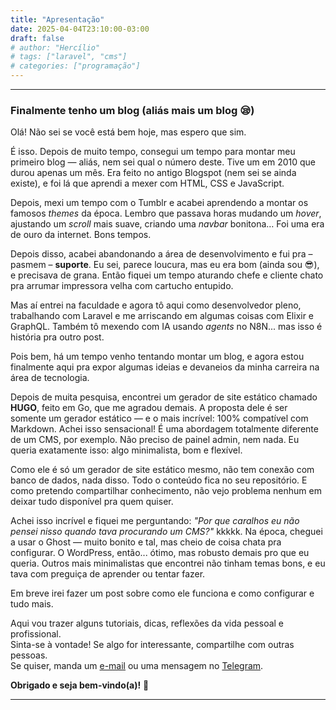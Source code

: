 ```yaml
---
title: "Apresentação"
date: 2025-04-04T23:10:00-03:00
draft: false
# author: "Hercílio"
# tags: ["laravel", "cms"]
# categories: ["programação"]
---
```


---
### Finalmente tenho um blog (aliás mais um blog 😪)

Olá! Não sei se você está bem hoje, mas espero que sim.

É isso. Depois de muito tempo, consegui um tempo para montar meu primeiro blog — aliás, nem sei qual o número deste. Tive um em 2010 que durou apenas um mês. Era feito no antigo Blogspot (nem sei se ainda existe), e foi lá que aprendi a mexer com HTML, CSS e JavaScript.

Depois, mexi um tempo com o Tumblr e acabei aprendendo a montar os famosos *themes* da época. Lembro que passava horas mudando um *hover*, ajustando um *scroll* mais suave, criando uma *navbar* bonitona… Foi uma era de ouro da internet. Bons tempos.


Depois disso, acabei abandonando a área de desenvolvimento e fui pra – pasmem – **suporte**. Eu sei, parece loucura, mas eu era bom (ainda sou 😎), e precisava de grana. Então fiquei um tempo aturando chefe e cliente chato pra arrumar impressora velha com cartucho entupido.

Mas aí entrei na faculdade e agora tô aqui como desenvolvedor pleno, trabalhando com Laravel e me arriscando em algumas coisas com Elixir e GraphQL. Também tô mexendo com IA usando *agents* no N8N... mas isso é história pra outro post.

Pois bem, há um tempo venho tentando montar um blog, e agora estou finalmente aqui pra expor algumas ideias e devaneios da minha carreira na área de tecnologia.

Depois de muita pesquisa, encontrei um gerador de site estático chamado **HUGO**, feito em Go, que me agradou demais. A proposta dele é ser somente um gerador estático — e o mais incrível: 100% compatível com Markdown. Achei isso sensacional! É uma abordagem totalmente diferente de um CMS, por exemplo. Não preciso de painel admin, nem nada. Eu queria exatamente isso: algo minimalista, bom e flexível.

Como ele é só um gerador de site estático mesmo, não tem conexão com banco de dados, nada disso. Todo o conteúdo fica no seu repositório. E como pretendo compartilhar conhecimento, não vejo problema nenhum em deixar tudo disponível pra quem quiser.

Achei isso incrível e fiquei me perguntando: *"Por que caralhos eu não pensei nisso quando tava procurando um CMS?"* kkkkk. Na época, cheguei a usar o Ghost — muito bonito e tal, mas cheio de coisa chata pra configurar. O WordPress, então... ótimo, mas robusto demais pro que eu queria. Outros mais minimalistas que encontrei não tinham temas bons, e eu tava com preguiça de aprender ou tentar fazer. 

Em breve irei fazer um post sobre como ele funciona e como configurar e tudo mais. 

Aqui vou trazer alguns tutoriais, dicas, reflexões da vida pessoal e profissional.  
Sinta-se à vontade! Se algo for interessante, compartilhe com outras pessoas.  
Se quiser, manda um [e-mail](mailto:contato@hercilio.me) ou uma mensagem no [Telegram](https://t.me/hercilioln).


**Obrigado e seja bem-vindo(a)!** 🚀

---

